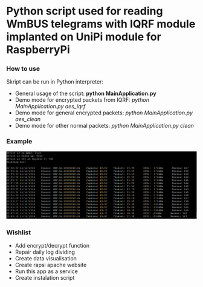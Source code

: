 # Python script used for reading WmBUS telegrams with IQRF module implanted on UniPi module for RaspberryPi

### How to use

Skript can be run in Python interpreter:
+ General usage of the script: **python MainApplication.py**
+ Demo mode for encrypted packets from IQRF: *python MainApplication.py aes_iqrf*
+ Demo mode for general encrypted packets: *python MainApplication.py aes_clean*
+ Demo mode for other normal packets: *python MainApplication.py clean*

### Example

![Screen](./MainExample.png)

### Wishlist
+ Add encrypt/decrypt function
+ Repair daily log dividing
+ Create data visualisation
+ Create rapsi apache website
+ Run this app as a service
+ Create instalation script